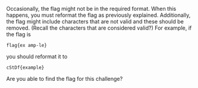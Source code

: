 Occasionally, the flag might not be in the required format. When this happens, you must reformat the flag as previously explained. Additionally, the flag might include characters that are not valid and these should be removed. (Recall the characters that are considered valid?) For example, if the flag is

```
flag{ex amp-le}
```

you should reformat it to

```
cStDf{example}
```

Are you able to find the flag for this challenge?
